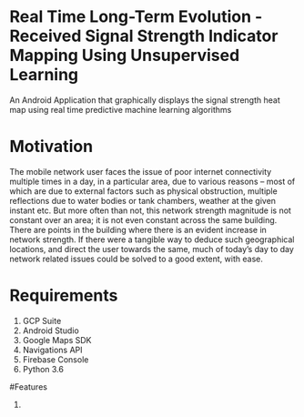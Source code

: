 # Real Time Long-Term Evolution - Received Signal Strength Indicator Mapping Using Unsupervised Learning

An Android Application that graphically displays the signal strength heat
map using real time predictive machine learning algorithms


# Motivation

The mobile network user faces the issue of poor internet connectivity multiple times in a day, in a particular area, due to various reasons – most of which are due to external factors
such as physical obstruction, multiple reflections due to water bodies or tank chambers, weather at the given instant etc. But
more often than not, this network strength magnitude is not constant over an area; it is not even constant across the same
building. There are points in the building where there is an evident increase in network strength. If there were a tangible
way to deduce such geographical locations, and direct the user towards the same, much of today’s day to day network
related issues could be solved to a good extent, with ease.


# Requirements

1. GCP Suite
2. Android Studio
3. Google Maps SDK 
4. Navigations API 
5. Firebase Console
6. Python 3.6

#Features

1.
